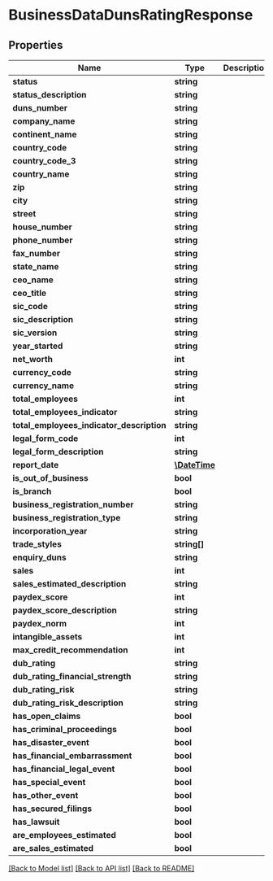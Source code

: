 # BusinessDataDunsRatingResponse

## Properties
Name | Type | Description | Notes
------------ | ------------- | ------------- | -------------
**status** | **string** |  | 
**status_description** | **string** |  | 
**duns_number** | **string** |  | [optional] 
**company_name** | **string** |  | [optional] 
**continent_name** | **string** |  | [optional] 
**country_code** | **string** |  | [optional] 
**country_code_3** | **string** |  | [optional] 
**country_name** | **string** |  | [optional] 
**zip** | **string** |  | [optional] 
**city** | **string** |  | [optional] 
**street** | **string** |  | [optional] 
**house_number** | **string** |  | [optional] 
**phone_number** | **string** |  | [optional] 
**fax_number** | **string** |  | [optional] 
**state_name** | **string** |  | [optional] 
**ceo_name** | **string** |  | [optional] 
**ceo_title** | **string** |  | [optional] 
**sic_code** | **string** |  | [optional] 
**sic_description** | **string** |  | [optional] 
**sic_version** | **string** |  | [optional] 
**year_started** | **string** |  | [optional] 
**net_worth** | **int** |  | [optional] 
**currency_code** | **string** |  | [optional] 
**currency_name** | **string** |  | [optional] 
**total_employees** | **int** |  | [optional] 
**total_employees_indicator** | **string** |  | [optional] 
**total_employees_indicator_description** | **string** |  | [optional] 
**legal_form_code** | **int** |  | [optional] 
**legal_form_description** | **string** |  | [optional] 
**report_date** | [**\DateTime**](Date.md) |  | [optional] 
**is_out_of_business** | **bool** |  | [optional] 
**is_branch** | **bool** |  | [optional] 
**business_registration_number** | **string** |  | [optional] 
**business_registration_type** | **string** |  | [optional] 
**incorporation_year** | **string** |  | [optional] 
**trade_styles** | **string[]** |  | [optional] 
**enquiry_duns** | **string** |  | [optional] 
**sales** | **int** |  | [optional] 
**sales_estimated_description** | **string** |  | [optional] 
**paydex_score** | **int** |  | [optional] 
**paydex_score_description** | **string** |  | [optional] 
**paydex_norm** | **int** |  | [optional] 
**intangible_assets** | **int** |  | [optional] 
**max_credit_recommendation** | **int** |  | [optional] 
**dub_rating** | **string** |  | [optional] 
**dub_rating_financial_strength** | **string** |  | [optional] 
**dub_rating_risk** | **string** |  | [optional] 
**dub_rating_risk_description** | **string** |  | [optional] 
**has_open_claims** | **bool** |  | [optional] 
**has_criminal_proceedings** | **bool** |  | [optional] 
**has_disaster_event** | **bool** |  | [optional] 
**has_financial_embarrassment** | **bool** |  | [optional] 
**has_financial_legal_event** | **bool** |  | [optional] 
**has_special_event** | **bool** |  | [optional] 
**has_other_event** | **bool** |  | [optional] 
**has_secured_filings** | **bool** |  | [optional] 
**has_lawsuit** | **bool** |  | [optional] 
**are_employees_estimated** | **bool** |  | [optional] 
**are_sales_estimated** | **bool** |  | [optional] 

[[Back to Model list]](../README.md#documentation-for-models) [[Back to API list]](../README.md#documentation-for-api-endpoints) [[Back to README]](../README.md)


